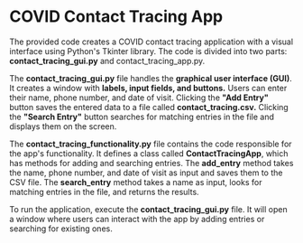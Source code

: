 # COVID Contact Tracing App
The provided code creates a COVID contact tracing application with a visual interface using Python's Tkinter library. The code is divided into two parts: **contact_tracing_gui.py** and contact_tracing_app.py.

The **contact_tracing_gui.py** file handles the **graphical user interface (GUI)**. It creates a window with **labels, input fields, and buttons.** Users can enter their name, phone number, and date of visit. Clicking the **"Add Entry"** button saves the entered data to a file called **contact_tracing.csv.** Clicking the **"Search Entry"** button searches for matching entries in the file and displays them on the screen.

The **contact_tracing_functionality.py** file contains the code responsible for the app's functionality. It defines a class called **ContactTracingApp**, which has methods for adding and searching entries. The **add_entry** method takes the name, phone number, and date of visit as input and saves them to the CSV file. The **search_entry** method takes a name as input, looks for matching entries in the file, and returns the results.

To run the application, execute the **contact_tracing_gui.py** file. It will open a window where users can interact with the app by adding entries or searching for existing ones.

